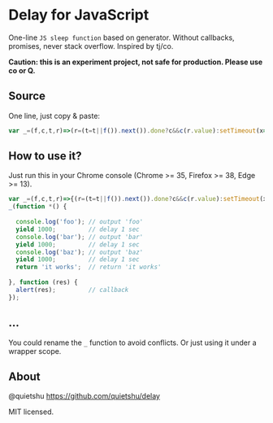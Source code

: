 # Delay for JavaScript
One-line `JS sleep function` based on generator. Without callbacks, promises, never stack overflow. Inspired by tj/co.

__Caution: this is an experiment project, not safe for production. Please use co or Q.__

## Source

One line, just copy & paste:

```javascript
var _=(f,c,t,r)=>(r=(t=t||f()).next()).done?c&&c(r.value):setTimeout(x=>_(f,c,t),r.value); 
```

## How to use it?

Just run this in your Chrome console (Chrome >= 35, Firefox >= 38, Edge >= 13).

```javascript
var _=(f,c,t,r)=>{(r=(t=t||f()).next()).done?c&&c(r.value):setTimeout(x=>_(f,c,t),r.value)}; // <- the source
_(function *() {                                                                             // <- wrapper
                                                                                             // <- magic start
  console.log('foo'); // output 'foo'
  yield 1000;         // delay 1 sec
  console.log('bar'); // output 'bar'
  yield 1000;         // delay 1 sec
  console.log('baz'); // output 'baz'
  yield 1000;         // delay 1 sec
  return 'it works';  // return 'it works'
  
}, function (res) {
  alert(res);         // callback
});
```

## ...

You could rename the `_` function to avoid conflicts. Or just using it under a wrapper scope. 

## About

@quietshu https://github.com/quietshu/delay

MIT licensed.
